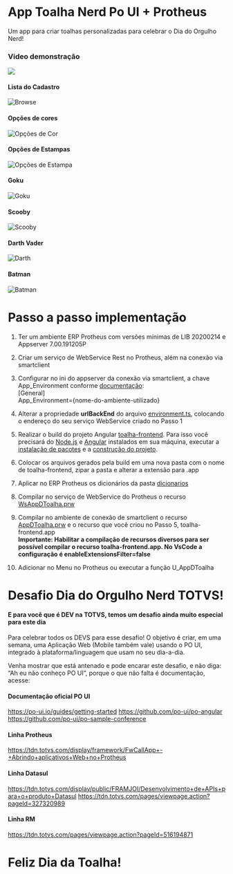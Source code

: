 # App Toalha Nerd Po UI + Protheus

Um app para criar toalhas personalizadas para celebrar o Dia do Orgulho Nerd!

### Video demonstração
[![](https://github.com/JoseCamilo/desafio-toalha-poui-protheus/blob/main/imagens/video.png?raw=true)](https://drive.google.com/file/d/1gaB9IKILI6gmzf_4Bctu3wH7McW7d46n/view?usp=sharing "Video Demonstração")

#### Lista do Cadastro
![Browse](https://github.com/JoseCamilo/desafio-toalha-poui-protheus/blob/main/imagens/browse.png?raw=true "Browse")

#### Opções de cores
![Opções de Cor](https://github.com/JoseCamilo/desafio-toalha-poui-protheus/blob/main/imagens/opcoes_cor.png?raw=true "Opções de Cor")

#### Opções de Estampas
![Opções de Estampa](https://github.com/JoseCamilo/desafio-toalha-poui-protheus/blob/main/imagens/opcoes_estampa.png?raw=true "Opções de Estampa")

#### Goku
![Goku](https://github.com/JoseCamilo/desafio-toalha-poui-protheus/blob/main/imagens/goku.png?raw=true "Goku")

#### Scooby
![Scooby](https://github.com/JoseCamilo/desafio-toalha-poui-protheus/blob/main/imagens/scooby.png?raw=true "Scooby")

#### Darth Vader
![Darth](https://github.com/JoseCamilo/desafio-toalha-poui-protheus/blob/main/imagens/darth.png?raw=true "Darth")

#### Batman
![Batman](https://github.com/JoseCamilo/desafio-toalha-poui-protheus/blob/main/imagens/batman.png?raw=true "Batman")

# Passo a passo implementação

1. Ter um ambiente ERP Protheus com versões mínimas de LIB 20200214 e Appserver 7.00.191205P

2. Criar um serviço de WebService Rest no Protheus, além na conexão via smartclient

3. Configurar no ini do appserver da conexão via smartclient, a chave App_Environment conforme [documentação](https://tdn.totvs.com/display/framework/FwCallApp+-+Abrindo+aplicativos+Web+no+Protheus):<br/>[General]<br/>App_Environment={nome-do-ambiente-utilizado}

4. Alterar a propriedade __urlBackEnd__ do arquivo [environment.ts](https://github.com/JoseCamilo/desafio-toalha-poui-protheus/blob/main/toalha-frontend/src/environments/environment.ts), colocando o endereço do seu serviço WebService criado no Passo 1

5. Realizar o build do projeto Angular [toalha-frontend](https://github.com/JoseCamilo/desafio-toalha-poui-protheus/tree/main/toalha-frontend). Para isso você precisará do [Node.js](https://nodejs.org/) e [Angular](https://angular.io/) instalados em sua máquina, executar a [instalação de pacotes](https://docs.npmjs.com/cli/v7/commands/npm-install) e a [construção do projeto](https://angular.io/cli/build).

6. Colocar os arquivos gerados pela build em uma nova pasta com o nome de toalha-frontend, zipar a pasta e alterar a extensão para .app

7.  Aplicar no ERP Protheus os dicionários da pasta [dicionarios](https://github.com/JoseCamilo/desafio-toalha-poui-protheus/tree/main/dicionarios)

8. Compilar no serviço de WebService do Protheus o recurso [WsAppDToalha.prw](https://github.com/JoseCamilo/desafio-toalha-poui-protheus/blob/main/toalha-backend/WsAppDToalha.prw)

9. Compilar no ambiente de conexão de smartclient o recurso [AppDToalha.prw](https://github.com/JoseCamilo/desafio-toalha-poui-protheus/blob/main/toalha-backend/AppDToalha.prw) e o recurso que você criou no Passo 5, toalha-frontend.app <br/>
__Importante: Habilitar a compilação de recursos diversos para ser possível compilar o recurso toalha-frontend.app. No VsCode a configuração é enableExtensionsFilter=false__

10. Adicionar no Menu no Protheus ou executar a função U_AppDToalha


# Desafio Dia do Orgulho Nerd TOTVS!

#### E para você que é DEV na TOTVS, temos um desafio ainda muito especial para este dia 

Para celebrar  todos os DEVS para esse desafio! O objetivo é criar, em uma semana, uma Aplicação Web (Mobile também vale) usando o PO UI, integrado à plataforma/linguagem que usam no seu dia-a-dia.

Venha mostrar que está antenado e pode encarar este desafio, e não diga: “Ah eu não conheço PO UI”, porque o que não falta é documentação, acesse:

#### Documentação oficial PO UI
https://po-ui.io/guides/getting-started
https://github.com/po-ui/po-angular
https://github.com/po-ui/po-sample-conference

#### Linha Protheus
https://tdn.totvs.com/display/framework/FwCallApp+-+Abrindo+aplicativos+Web+no+Protheus

#### Linha Datasul
https://tdn.totvs.com/display/public/FRAMJOI/Desenvolvimento+de+APIs+para+o+produto+Datasul
https://tdn.totvs.com/pages/viewpage.action?pageId=327320989

#### Linha RM
https://tdn.totvs.com/pages/viewpage.action?pageId=516194871

# Feliz Dia da Toalha! 